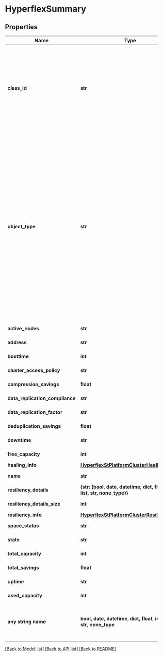 # HyperflexSummary

## Properties
Name | Type | Description | Notes
------------ | ------------- | ------------- | -------------
**class_id** | **str** | The concrete type of this complex type. Its value must be the same as the &#39;objectType&#39; property. The OpenAPI document references this property as a discriminator value. | [readonly] 
**object_type** | **str** | The concrete type of this complex type. The ObjectType property must be set explicitly by API clients when the type is ambiguous. In all other cases, the  ObjectType is optional.  The type is ambiguous when a managed object contains an array of nested documents, and the documents in the array are heterogeneous, i.e. the array can contain nested documents of different types. | 
**active_nodes** | **str** |  | [optional] [readonly] 
**address** | **str** |  | [optional] [readonly] 
**boottime** | **int** |  | [optional] [readonly] 
**cluster_access_policy** | **str** |  | [optional] [readonly] 
**compression_savings** | **float** |  | [optional] [readonly] 
**data_replication_compliance** | **str** |  | [optional] [readonly] 
**data_replication_factor** | **str** |  | [optional] [readonly] 
**deduplication_savings** | **float** |  | [optional] [readonly] 
**downtime** | **str** |  | [optional] [readonly] 
**free_capacity** | **int** |  | [optional] [readonly] 
**healing_info** | [**HyperflexStPlatformClusterHealingInfo**](HyperflexStPlatformClusterHealingInfo.md) |  | [optional] 
**name** | **str** |  | [optional] [readonly] 
**resiliency_details** | **{str: (bool, date, datetime, dict, float, int, list, str, none_type)}** |  | [optional] [readonly] 
**resiliency_details_size** | **int** |  | [optional] [readonly] 
**resiliency_info** | [**HyperflexStPlatformClusterResiliencyInfo**](HyperflexStPlatformClusterResiliencyInfo.md) |  | [optional] 
**space_status** | **str** |  | [optional] [readonly] 
**state** | **str** |  | [optional] [readonly] 
**total_capacity** | **int** |  | [optional] [readonly] 
**total_savings** | **float** |  | [optional] [readonly] 
**uptime** | **str** |  | [optional] [readonly] 
**used_capacity** | **int** |  | [optional] [readonly] 
**any string name** | **bool, date, datetime, dict, float, int, list, str, none_type** | any string name can be used but the value must be the correct type | [optional]

[[Back to Model list]](../README.md#documentation-for-models) [[Back to API list]](../README.md#documentation-for-api-endpoints) [[Back to README]](../README.md)


